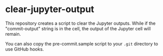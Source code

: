 # clear-jupyter-output
This repository creates a script to clear the Jupyter outputs.
While if the "commit-output" string is in the cell, the output of the Jupyter cell will remain.

You can also copy the pre-commit.sample script to your `.git` directory to use GitHub hooks.
